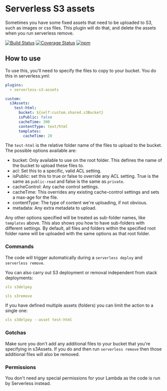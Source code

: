 # Serverless S3 assets

Sometimes you have some fixed assets that need to be uploaded to S3, such as images or css files. This plugin will do that, and delete the assets when you run serverless remove.

[![Build Status](https://travis-ci.org/dittto/serverless-s3-assets.svg?branch=master)](https://travis-ci.org/dittto/serverless-s3-assets) [![Coverage Status](https://coveralls.io/repos/github/dittto/serverless-s3-assets/badge.svg)](https://coveralls.io/github/dittto/serverless-s3-assets) [![npm](https://badge.fury.io/js/serverless-s3-assets.svg)](https://www.npmjs.com/package/serverless-s3-assets)

## How to use

To use this, you'll need to specify the files to copy to your bucket. You do this in serverless.yml:

```yaml
plugins:
  - serverless-s3-assets

custom:
  s3Assets:
    test-html:
      bucket: ${self:custom.shared.s3Bucket}
      isPublic: false
      cacheTime: 300
      contentType: text/html
      templates:
        cacheTime: 20
```

The `test-html` is the relative folder name of the files to upload to the bucket. The possible options available are:

- bucket: Only available to use on the root folder. This defines the name of the bucket to upload these files to.
- acl: Set this to a specific, valid ACL setting.
- isPublic: set this to true or false to override any ACL setting. True is the same as `public-read` and false is the same as `private`.
- cacheControl: Any cache control settings.
- cacheTime: This overrides any existing cache-control settings and sets a max-age for the file.
- contentType: The type of content we're uploading, if not obvious.
- metadata: Any extra metadata to upload.

Any other options specified will be treated as sub-folder names, like `templates` above. This also shows you how to have sub-folders with different settings. By default, all files and folders within the specified root folder name will be uploaded with the same options as that root folder.

### Commands

The code will trigger automatically during a `serverless deploy` and `serverless remove`.

You can also carry out S3 deployment or removal independent from stack deployments:

```yaml
sls s3delpoy

sls s3remove
```

If you have defined multiple assets (folders) you can limit the action to a single one:

```yaml
sls s3delpoy --asset test-html
```

### Gotchas

Make sure you don't add any additional files to your bucket that you're specifying in s3Assets. If you do and then run `serverless remove` then those additional files will also be removed.

### Permissions

You don't need any special permissions for your Lambda as the code is run by Serverless instead.
